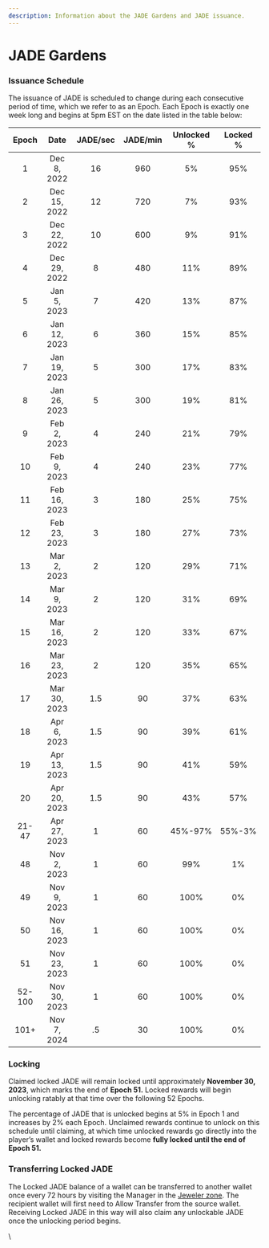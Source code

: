 ```yaml
---
description: Information about the JADE Gardens and JADE issuance.
---
```


# JADE Gardens

### Issuance Schedule

The issuance of JADE is scheduled to change during each consecutive period of time, which we refer to as an Epoch. Each Epoch is exactly one week long and begins at 5pm EST on the date listed in the table below:

<table><thead><tr><th width="117" align="center">Epoch</th><th width="159" align="center">Date</th><th width="109" align="center">JADE/sec</th><th width="112" align="center">JADE/min</th><th align="center">Unlocked %</th><th align="center">Locked %</th></tr></thead><tbody><tr><td align="center">1</td><td align="center">Dec 8, 2022</td><td align="center">16</td><td align="center">960</td><td align="center">5%</td><td align="center">95%</td></tr><tr><td align="center">2</td><td align="center">Dec 15, 2022</td><td align="center">12</td><td align="center">720</td><td align="center">7%</td><td align="center">93%</td></tr><tr><td align="center">3</td><td align="center">Dec 22, 2022</td><td align="center">10</td><td align="center">600</td><td align="center">9%</td><td align="center">91%</td></tr><tr><td align="center">4</td><td align="center">Dec 29, 2022</td><td align="center">8</td><td align="center">480</td><td align="center">11%</td><td align="center">89%</td></tr><tr><td align="center">5</td><td align="center">Jan 5, 2023</td><td align="center">7</td><td align="center">420</td><td align="center">13%</td><td align="center">87%</td></tr><tr><td align="center">6</td><td align="center">Jan 12, 2023</td><td align="center">6</td><td align="center">360</td><td align="center">15%</td><td align="center">85%</td></tr><tr><td align="center">7</td><td align="center">Jan 19, 2023</td><td align="center">5</td><td align="center">300</td><td align="center">17%</td><td align="center">83%</td></tr><tr><td align="center">8</td><td align="center">Jan 26, 2023</td><td align="center">5</td><td align="center">300</td><td align="center">19%</td><td align="center">81%</td></tr><tr><td align="center">9</td><td align="center">Feb 2, 2023</td><td align="center">4</td><td align="center">240</td><td align="center">21%</td><td align="center">79%</td></tr><tr><td align="center">10</td><td align="center">Feb 9, 2023</td><td align="center">4</td><td align="center">240</td><td align="center">23%</td><td align="center">77%</td></tr><tr><td align="center">11</td><td align="center">Feb 16, 2023</td><td align="center">3</td><td align="center">180</td><td align="center">25%</td><td align="center">75%</td></tr><tr><td align="center">12</td><td align="center">Feb 23, 2023</td><td align="center">3</td><td align="center">180</td><td align="center">27%</td><td align="center">73%</td></tr><tr><td align="center">13</td><td align="center">Mar 2, 2023</td><td align="center">2</td><td align="center">120</td><td align="center">29%</td><td align="center">71%</td></tr><tr><td align="center">14</td><td align="center">Mar 9, 2023</td><td align="center">2</td><td align="center">120</td><td align="center">31%</td><td align="center">69%</td></tr><tr><td align="center">15</td><td align="center">Mar 16, 2023</td><td align="center">2</td><td align="center">120</td><td align="center">33%</td><td align="center">67%</td></tr><tr><td align="center">16</td><td align="center">Mar 23, 2023</td><td align="center">2</td><td align="center">120</td><td align="center">35%</td><td align="center">65%</td></tr><tr><td align="center">17</td><td align="center">Mar 30, 2023</td><td align="center">1.5</td><td align="center">90</td><td align="center">37%</td><td align="center">63%</td></tr><tr><td align="center">18</td><td align="center">Apr 6, 2023</td><td align="center">1.5</td><td align="center">90</td><td align="center">39%</td><td align="center">61%</td></tr><tr><td align="center">19</td><td align="center">Apr 13, 2023</td><td align="center">1.5</td><td align="center">90</td><td align="center">41%</td><td align="center">59%</td></tr><tr><td align="center">20</td><td align="center">Apr 20, 2023</td><td align="center">1.5</td><td align="center">90</td><td align="center">43%</td><td align="center">57%</td></tr><tr><td align="center">21-47</td><td align="center">Apr 27, 2023</td><td align="center">1</td><td align="center">60</td><td align="center">45%-97%</td><td align="center">55%-3%</td></tr><tr><td align="center">48</td><td align="center">Nov 2, 2023</td><td align="center">1</td><td align="center">60</td><td align="center">99%</td><td align="center">1%</td></tr><tr><td align="center">49</td><td align="center">Nov 9, 2023</td><td align="center">1</td><td align="center">60</td><td align="center">100%</td><td align="center">0%</td></tr><tr><td align="center">50</td><td align="center">Nov 16, 2023</td><td align="center">1</td><td align="center">60</td><td align="center">100%</td><td align="center">0%</td></tr><tr><td align="center">51</td><td align="center">Nov 23, 2023</td><td align="center">1</td><td align="center">60</td><td align="center">100%</td><td align="center">0%</td></tr><tr><td align="center">52-100</td><td align="center">Nov 30, 2023</td><td align="center">1</td><td align="center">60</td><td align="center">100%</td><td align="center">0%</td></tr><tr><td align="center">101+</td><td align="center">Nov 7, 2024</td><td align="center">.5</td><td align="center">30</td><td align="center">100%</td><td align="center">0%</td></tr></tbody></table>

### Locking

Claimed locked JADE will remain locked until approximately **November 30, 2023**, which marks the end of **Epoch 51.** Locked rewards will begin unlocking ratably at that time over the following 52 Epochs.

The percentage of JADE that is unlocked begins at 5% in Epoch 1 and increases by 2% each Epoch. Unclaimed rewards continue to unlock on this schedule until claiming, at which time unlocked rewards go directly into the player’s wallet and locked rewards become **fully locked until the end of Epoch 51.**

### Transferring Locked JADE

The Locked JADE balance of a wallet can be transferred to another wallet once every 72 hours by visiting the Manager in the [Jeweler zone](../../learn/gameplay/jeweler.md). The recipient wallet will first need to Allow Transfer from the source wallet. Receiving Locked JADE in this way will also claim any unlockable JADE once the unlocking period begins.

\


